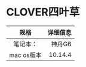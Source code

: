 # CLOVER四叶草
|规格 | 详细信息|
| :-: | -: |
| 笔记本：| 神舟G6 |
| mac os版本 | 10.14.4[](https://www.baidu.com) |
